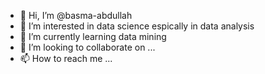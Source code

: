 - 👋 Hi, I’m @basma-abdullah
- 👀 I’m interested in data science espically in data analysis  
- 🌱 I’m currently learning data mining  
- 💞️ I’m looking to collaborate on ...
- 📫 How to reach me ...

<!---
basma-abdullah/basma-abdullah is a ✨ special ✨ repository because its `README.md` (this file) appears on your GitHub profile.
You can click the Preview link to take a look at your changes.
--->
